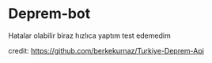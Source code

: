 # Deprem-bot
Hatalar olabilir biraz hızlıca yaptım test edemedim

credit: https://github.com/berkekurnaz/Turkiye-Deprem-Api
